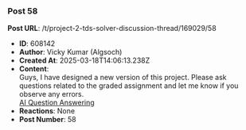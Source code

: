 ### Post 58
**Post URL**: /t/project-2-tds-solver-discussion-thread/169029/58
- **ID**: 608142
- **Author**: Vicky Kumar (Algsoch)
- **Created At**: 2025-03-18T14:06:13.238Z
- **Content**:  
  Guys, I have designed a new version of this project. Please ask questions related to the graded assignment and let me know if you observe any errors.<br>
<a href="https://regulations-contributing-millions-angela.trycloudflare.com/" rel="noopener nofollow ugc">AI Question Answering</a>
- **Reactions**: None
- **Post Number**: 58

